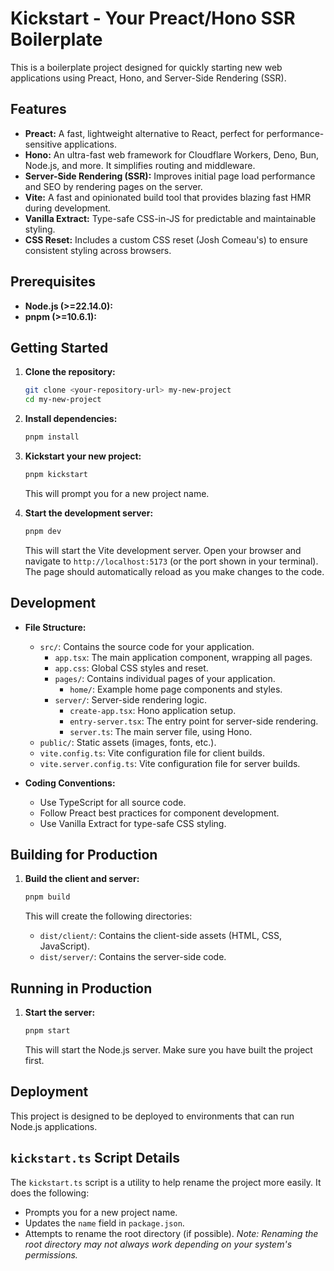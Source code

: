 # Kickstart - Your Preact/Hono SSR Boilerplate

This is a boilerplate project designed for quickly starting new web applications using Preact, Hono, and Server-Side Rendering (SSR).

## Features

*   **Preact:** A fast, lightweight alternative to React, perfect for performance-sensitive applications.
*   **Hono:** An ultra-fast web framework for Cloudflare Workers, Deno, Bun, Node.js, and more.  It simplifies routing and middleware.
*   **Server-Side Rendering (SSR):** Improves initial page load performance and SEO by rendering pages on the server.
*   **Vite:**  A fast and opinionated build tool that provides blazing fast HMR during development.
*   **Vanilla Extract:**  Type-safe CSS-in-JS for predictable and maintainable styling.
*   **CSS Reset:**  Includes a custom CSS reset (Josh Comeau's) to ensure consistent styling across browsers.

## Prerequisites

*   **Node.js (>=22.14.0):**
*   **pnpm (>=10.6.1):**

## Getting Started

1.  **Clone the repository:**

    ```bash
    git clone <your-repository-url> my-new-project
    cd my-new-project
    ```

2.  **Install dependencies:**

    ```bash
    pnpm install
    ```

3.  **Kickstart your new project:**

    ```bash
    pnpm kickstart
    ```
    This will prompt you for a new project name.

4.  **Start the development server:**

    ```bash
    pnpm dev
    ```

    This will start the Vite development server.  Open your browser and navigate to `http://localhost:5173` (or the port shown in your terminal).  The page should automatically reload as you make changes to the code.

## Development

*   **File Structure:**
    *   `src/`: Contains the source code for your application.
        *   `app.tsx`:  The main application component, wrapping all pages.
        *   `app.css`: Global CSS styles and reset.
        *   `pages/`:  Contains individual pages of your application.
            *   `home/`:  Example home page components and styles.
        *   `server/`:  Server-side rendering logic.
            *   `create-app.tsx`: Hono application setup.
            *   `entry-server.tsx`:  The entry point for server-side rendering.
            *   `server.ts`:  The main server file, using Hono.
    *   `public/`:  Static assets (images, fonts, etc.).
    *   `vite.config.ts`:  Vite configuration file for client builds.
    *   `vite.server.config.ts`: Vite configuration file for server builds.

*   **Coding Conventions:**
    *   Use TypeScript for all source code.
    *   Follow Preact best practices for component development.
    *   Use Vanilla Extract for type-safe CSS styling.

## Building for Production

1.  **Build the client and server:**

    ```bash
    pnpm build
    ```

    This will create the following directories:

    *   `dist/client/`: Contains the client-side assets (HTML, CSS, JavaScript).
    *   `dist/server/`: Contains the server-side code.

## Running in Production

1.  **Start the server:**

    ```bash
    pnpm start
    ```

    This will start the Node.js server. Make sure you have built the project first.

## Deployment

This project is designed to be deployed to environments that can run Node.js applications.

## `kickstart.ts` Script Details

The `kickstart.ts` script is a utility to help rename the project more easily. It does the following:

*   Prompts you for a new project name.
*   Updates the `name` field in `package.json`.
*   Attempts to rename the root directory (if possible). *Note: Renaming the root directory may not always work depending on your system's permissions.*

